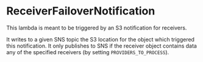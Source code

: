 # ReceiverFailoverNotification
This lambda is meant to be triggered by an S3 notification for receivers.

It writes to a given SNS topic the S3 location for the object which triggered this notification. It only publishes to SNS if the receiver object contains data any of the specified receivers (by setting `PROVIDERS_TO_PROCESS`).